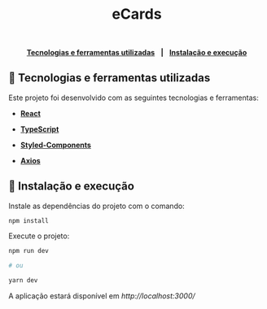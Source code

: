 <div align="center">
  <h1>eCards</h1>
</div>
<br/>

<div align="center">

[**Tecnologias e ferramentas utilizadas**](#-tecnologias-e-ferramentas-utilizadas) &nbsp;&nbsp;**|**&nbsp;&nbsp;
[**Instalação e execução**](#-instalação-e-execução) 

</div>

## 🚀 Tecnologias e ferramentas utilizadas

Este projeto foi desenvolvido com as seguintes tecnologias e ferramentas:

- [**React**](https://reactjs.org/)

- [**TypeScript**](https://www.typescriptlang.org/)

- [**Styled-Components**](https://styled-components.com/)

- [**Axios**](https://www.npmjs.com/package/axios)


## 🔧 Instalação e execução

Instale as dependências do projeto com o comando:

```bash
npm install
```

Execute o projeto:

```bash
npm run dev

# ou

yarn dev

```

A aplicação estará disponível em _http://localhost:3000/_
